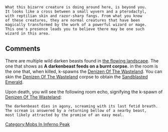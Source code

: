     What this bizarre creature is doing around here, is beyond you.
    It looks like a cross between a small wyvern and a pterodactyl,
    with reptilian skin and razor-sharp fangs. From what you know
    of these creatures, they are normal creatures that have been
    magically transformed by the work of a powerful wizard or mage.
    This one's presence leads you to believe there may be one such
    wizard in this area.

## Comments

There are multiple wild darken beasts found in [the flowing
landscape](The_flowing_landscape.md "wikilink"). The one that shows as
**A darkenbeast feeds on a burnt corpse.** in the room is the one that,
when killed, k-spawns the [Denizen Of The
Wasteland](Denizen_Of_The_Wasteland "wikilink"). You can skin the
[Denizen Of The Wasteland](Denizen_Of_The_Wasteland "wikilink") corpse
to obtain the [Sandblasted Emerald](Sandblasted_Emerald "wikilink").

Upon death, you will see the following room echo, signifying the k-spawn
of [Denizen Of The Wasteland](Denizen_Of_The_Wasteland "wikilink"):

    The darkenbeast dies in agony, screaming with its last fetid breath.
    The scream is answered by a returning bellow of a nearby beast,
    most likely attracted by the promise of an easy meal.

[Category:Mobs In Inferno
Peak](Category:Mobs_In_Inferno_Peak "wikilink")
